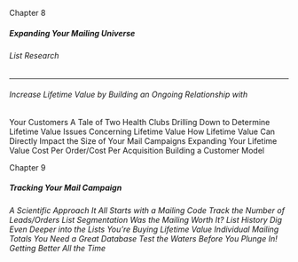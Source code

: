 Chapter 8

##### Expanding Your Mailing Universe

###### List Research


-----

###### Increase Lifetime Value by Building an Ongoing Relationship with
 Your Customers A Tale of Two Health Clubs Drilling Down to Determine Lifetime Value Issues Concerning Lifetime Value How Lifetime Value Can Directly Impact the Size of Your Mail
 Campaigns Expanding Your Lifetime Value Cost Per Order/Cost Per Acquisition Building a Customer Model

Chapter 9

##### Tracking Your Mail Campaign

###### A Scientific Approach It All Starts with a Mailing Code Track the Number of Leads/Orders List Segmentation Was the Mailing Worth It? List History Dig Even Deeper into the Lists You’re Buying Lifetime Value Individual Mailing Totals You Need a Great Database Test the Waters Before You Plunge In! Getting Better All the Time